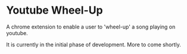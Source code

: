 # Youtube Wheel-Up
A chrome extension to enable a user to 'wheel-up' a song playing on youtube.

It is currently in the initial phase of development. More to come shortly.
